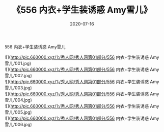 ﻿---
layout: post
title:  《556 内衣+学生装诱惑 Amy雪儿》
date:   2020-07-16
img: http://pic.660000.xyz/1:/秀人网/秀人网第01部分/556 内衣+学生装诱惑 Amy雪儿/000.jpg
categories: [美女, 清纯, 唯美]
---

556 内衣+学生装诱惑 Amy雪儿

  ![](http://pic.660000.xyz/1:/秀人网/秀人网第01部分/556 内衣+学生装诱惑 Amy雪儿/001.jpg) <br> ![](http://pic.660000.xyz/1:/秀人网/秀人网第01部分/556 内衣+学生装诱惑 Amy雪儿/002.jpg) <br> ![](http://pic.660000.xyz/1:/秀人网/秀人网第01部分/556 内衣+学生装诱惑 Amy雪儿/003.jpg) <br> ![](http://pic.660000.xyz/1:/秀人网/秀人网第01部分/556 内衣+学生装诱惑 Amy雪儿/004.jpg) <br> ![](http://pic.660000.xyz/1:/秀人网/秀人网第01部分/556 内衣+学生装诱惑 Amy雪儿/005.jpg) <br> ![](http://pic.660000.xyz/1:/秀人网/秀人网第01部分/556 内衣+学生装诱惑 Amy雪儿/006.jpg) <br>